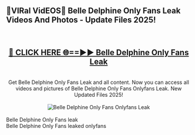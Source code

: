<h2>🔴VIRal VidEOS🔴 Belle Delphine Only Fans Leak Videos And Photos - Update Files 2025!</h2>
<br>
<div align="center">
<h2><a href="https://213.232.235.80/live/video.php?q=belle-delphine-only-fans" rel="nofollow">🔴 CLICK HERE 🌐==►► Belle Delphine Only Fans Leak</a></h2>
<br>
Get Belle Delphine Only Fans Leak and all content. Now you can access all videos and pictures of Belle Delphine Only Fans Onlyfans Leak. New Updated Files 2025!
<br>
<br>
<a href="https://213.232.235.80/live/video.php?q=belle-delphine-only-fans" rel="nofollow" data-target="animated-image.originalLink"><img src="https://i.imgur.com/dJHk4Zq.gif" alt="Belle Delphine Only Fans Onlyfans Leak" style="max-width: 100%; display: inline-block;" data-target="animated-image.originalImage"></a>
</div>
<br>
Belle Delphine Only Fans leak<br>
Belle Delphine Only Fans leaked onlyfans